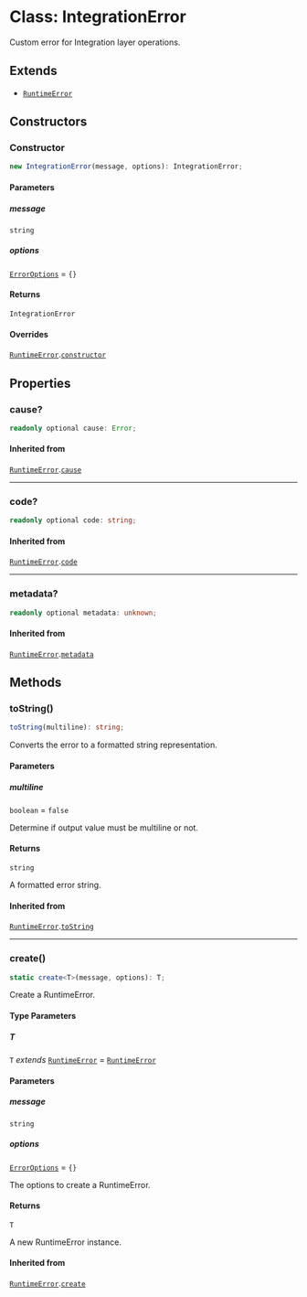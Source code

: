 # Class: IntegrationError

Custom error for Integration layer operations.

## Extends

- [`RuntimeError`](../../RuntimeError/classes/RuntimeError.md)

## Constructors

### Constructor

```ts
new IntegrationError(message, options): IntegrationError;
```

#### Parameters

##### message

`string`

##### options

[`ErrorOptions`](../../../declarations/interfaces/ErrorOptions.md) = `{}`

#### Returns

`IntegrationError`

#### Overrides

[`RuntimeError`](../../RuntimeError/classes/RuntimeError.md).[`constructor`](../../RuntimeError/classes/RuntimeError.md#constructor)

## Properties

### cause?

```ts
readonly optional cause: Error;
```

#### Inherited from

[`RuntimeError`](../../RuntimeError/classes/RuntimeError.md).[`cause`](../../RuntimeError/classes/RuntimeError.md#cause)

***

### code?

```ts
readonly optional code: string;
```

#### Inherited from

[`RuntimeError`](../../RuntimeError/classes/RuntimeError.md).[`code`](../../RuntimeError/classes/RuntimeError.md#code)

***

### metadata?

```ts
readonly optional metadata: unknown;
```

#### Inherited from

[`RuntimeError`](../../RuntimeError/classes/RuntimeError.md).[`metadata`](../../RuntimeError/classes/RuntimeError.md#metadata)

## Methods

### toString()

```ts
toString(multiline): string;
```

Converts the error to a formatted string representation.

#### Parameters

##### multiline

`boolean` = `false`

Determine if output value must be multiline or not.

#### Returns

`string`

A formatted error string.

#### Inherited from

[`RuntimeError`](../../RuntimeError/classes/RuntimeError.md).[`toString`](../../RuntimeError/classes/RuntimeError.md#tostring)

***

### create()

```ts
static create<T>(message, options): T;
```

Create a RuntimeError.

#### Type Parameters

##### T

`T` *extends* [`RuntimeError`](../../RuntimeError/classes/RuntimeError.md) = [`RuntimeError`](../../RuntimeError/classes/RuntimeError.md)

#### Parameters

##### message

`string`

##### options

[`ErrorOptions`](../../../declarations/interfaces/ErrorOptions.md) = `{}`

The options to create a RuntimeError.

#### Returns

`T`

A new RuntimeError instance.

#### Inherited from

[`RuntimeError`](../../RuntimeError/classes/RuntimeError.md).[`create`](../../RuntimeError/classes/RuntimeError.md#create)
